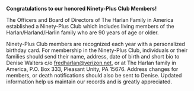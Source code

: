 **Congratulations to our honored Ninety-Plus Club Members!**

The Officers and Board of Directors of The Harlan Family in America established a Ninety-Plus Club which includes living members of the Harlan/Harland/Harlin family who are 90 years of age or older.

Ninety-Plus Club members are recognized each year with a personalized birthday card. For membership in the Ninety-Plus Club, individuals or their families should send their name, address, date of birth and short bio to Denise Walters c/o [fredharlan@verizon.net](mailto:fredharlan@verizon.net), or at The Harlan family in America, P.O. Box 333, Pleasant Unity, PA  15676. Address changes for members, or death notifications should also be sent to Denise. Updated information help us maintain our records and is greatly appreciated.